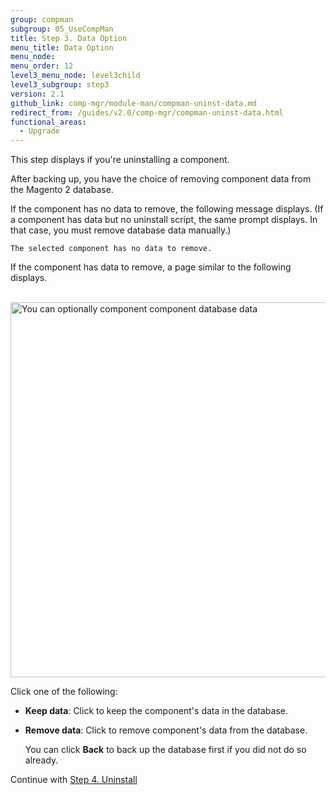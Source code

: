 ```yaml
---
group: compman
subgroup: 05_UseCompMan
title: Step 3. Data Option
menu_title: Data Option
menu_node:
menu_order: 12
level3_menu_node: level3child
level3_subgroup: step3
version: 2.1
github_link: comp-mgr/module-man/compman-uninst-data.md
redirect_from: /guides/v2.0/comp-mgr/compman-uninst-data.html
functional_areas:
  - Upgrade
---
```


This step displays if you're uninstalling a component.

After backing up, you have the choice of removing component data from the Magento 2 database.

If the component has no data to remove, the following message displays. (If a component has data but no uninstall script, the same prompt displays. In that case, you must remove database data manually.)

	The selected component has no data to remove.

If the component has data to remove, a page similar to the following displays.

&nbsp;&nbsp;&nbsp;&nbsp;&nbsp;&nbsp;<img src="{{ site.baseurl }}/common/images/cman_uninstall-data.png" width="600px" alt="You can optionally component component database data">

Click one of the following:

*	**Keep data**: Click to keep the component's data in the database.
*	**Remove data**: Click to remove component's data from the database. 

	You can click **Back** to back up the database first if you did not do so already.

Continue with [Step 4. Uninstall]({{page.baseurl}}/comp-mgr/module-man/compman-uninst-final.html)

